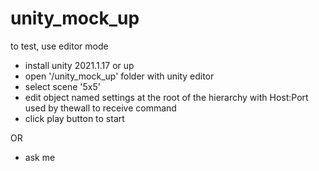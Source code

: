 # unity_mock_up


to test, use editor mode

* install unity 2021.1.17 or up 
* open '/unity_mock_up' folder with unity editor
* select scene '5x5' 
* edit object named settings at the root of the hierarchy with Host:Port used by thewall to receive command
* click play button to start  


OR

* ask me


